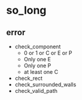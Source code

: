 # so_long

## error
- check_component
	- 0 or 1 or C or E or P
	- Only one E
	- Only one P
	- at least one C
- check_rect
- check_surrounded_walls
- check_valid_path